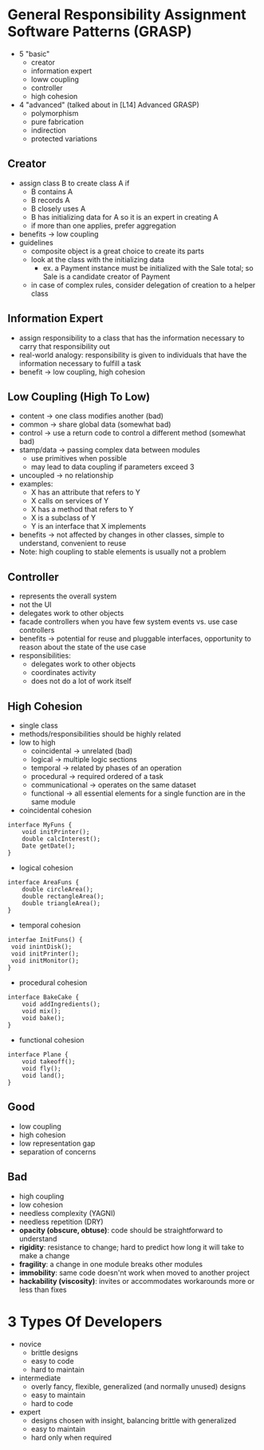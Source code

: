 # General Responsibility Assignment Software Patterns (GRASP)
- 5 "basic"
	- creator
	- information expert
	- loww coupling
	- controller
	- high cohesion
- 4 "advanced" (talked about in [L14] Advanced GRASP)
	- polymorphism
	- pure fabrication
	- indirection
	- protected variations

## Creator
- assign class B to create class A if
	- B contains A
	- B records A
	- B closely uses A
	- B has initializing data for A so it is an expert in creating A
	- if more than one applies, prefer aggregation
- benefits -> low coupling
- guidelines
	- composite object is a great choice to create its parts
	- look at the class with the initializing data
		- ex. a Payment instance must be initialized with the Sale total; so Sale is a candidate creator of Payment
	- in case of complex rules, consider delegation of creation to a helper class

## Information Expert
- assign responsibility to a class that has the information necessary to carry that responsibility out
- real-world analogy: responsibility is given to individuals that have the information necessary to fulfill a task
- benefit -> low coupling, high cohesion

## Low Coupling (High To Low)
- content -> one class modifies another (bad)
- common -> share global data (somewhat bad)
- control -> use a return code to control a different method (somewhat bad)
- stamp/data -> passing complex data between modules
	- use primitives when possible
	- may lead to data coupling if parameters exceed 3
- uncoupled -> no relationship
- examples:
	- X has an attribute that refers to Y
	- X calls on services of Y
	- X has a method that refers to Y
	- X is a subclass of Y
	- Y is an interface that X implements
- benefits -> not affected by changes in other classes, simple to understand, convenient to reuse
- Note: high coupling to stable elements is usually not a problem

## Controller
- represents the overall system
- not the UI
- delegates work to other objects
- facade controllers when you have few system events vs. use case controllers
- benefits -> potential for reuse and pluggable interfaces, opportunity to reason about the state of the use case
- responsibilities:
	- delegates work to other objects
	- coordinates activity
	- does not do a lot of work itself

## High Cohesion
- single class
- methods/responsibilities should be highly related
- low to high
	- coincidental -> unrelated (bad)
	- logical -> multiple logic sections
	- temporal -> related by phases of an operation
	- procedural -> required ordered of a task
	- communicational -> operates on the same dataset
	- functional -> all essential elements for a single function are in the same module
- coincidental cohesion
```
interface MyFuns {
	void initPrinter();
	double calcInterest();
	Date getDate();
}
```
- logical cohesion
```
interface AreaFuns {
	double circleArea();
	double rectangleArea();
	double triangleArea();
}
```
- temporal cohesion
```
interfae InitFuns() {
 void inintDisk();
 void initPrinter();
 void initMonitor();
}
```
- procedural cohesion
```
interface BakeCake {
	void addIngredients();
	void mix();
	void bake();
}
```
- functional cohesion
```
interface Plane {
	void takeoff();
	void fly();
	void land();
}
```

## Good
- low coupling
- high cohesion
- low representation gap
- separation of concerns

## Bad
- high coupling
- low cohesion
- needless complexity (YAGNI)
- needless repetition (DRY)
- **opacity (obscure, obtuse)**: code should be straightforward to understand
- **rigidity**: resistance to change; hard to predict how long it will take to make a change
- **fragility**: a change in one module breaks other modules
- **immobility**: same code doesn'nt work when moved to another project
- **hackability (viscosity)**: invites or accommodates workarounds more or less than fixes

# 3 Types Of Developers
- novice
	- brittle designs
	- easy to code
	- hard to maintain
- intermediate
	- overly fancy, flexible, generalized (and normally unused) designs
	- easy to maintain
	- hard to code
- expert
	- designs chosen with insight, balancing brittle with generalized
	- easy to maintain
	- hard only when required